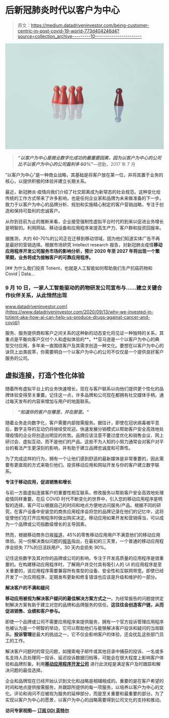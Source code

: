 # 后新冠肺炎时代以客户为中心

> 原文：<https://medium.datadriveninvestor.com/being-customer-centric-in-post-covid-19-world-773d404246d4?source=collection_archive---------10----------------------->

![](img/d1e17daed245e5cc72563ce1f13022b4.png)

> ***“以客户为中心是商业数字化成功的最重要因素，因为以客户为中心的公司比不以客户为中心的公司盈利多 60%”***—德勤，2017 年 7 月

“以客户为中心”是一种商业战略，其基础是将客户放在第一位，并将其置于业务的核心，以提供积极的体验并建立长期关系。

最近，新冠肺炎·疫情向我们介绍了社交距离成为新常态的社会规范。这种变化给传统的工作方式带来了许多影响，也是任何企业家和品牌为未来做准备的下一步。致力于以客户为中心的品牌分析、规划和实施精心制定的客户营销战略，专注于创造和保持可盈利的忠诚客户。

从你到目前为止的推断来看，企业接受强制性虚拟平台时代的到来以促进业务增长是明智的。利用网站、移动设备和应用程序来提高生产力、客户群和投资回报率。

据推测，大约 60-70%的公司正在迁移到移动领域，因为他们知道实体广告不再是最好的营销选择。根据市场研究 Intellect research 报告，对新冠肺炎疫情**移动应用程序开发公司服务市场的影响分析，预计 2020 年至 2027 年将出现一个繁荣期，业务将成为接触客户的可靠应用程序。**

[](https://www.datadriveninvestor.com/2020/09/13/why-we-invested-in-totient-aka-how-ai-can-help-us-produce-drugs-against-cancer-and-covid/) [## 为什么我们投资 Totient，也就是人工智能如何帮助我们生产抗癌药物和 Covid | Data…

### 9 月 10 日，一家人工智能驱动的药物研发公司宣布与……建立关键合作伙伴关系，从此悄然出现

www.datadriveninvestor.com](https://www.datadriveninvestor.com/2020/09/13/why-we-invested-in-totient-aka-how-ai-can-help-us-produce-drugs-against-cancer-and-covid/) 

服务、服务提供商和客户之间关系的这种新的动态变化将见证一种独特的关系，其重点是平衡向客户交付个人和虚拟体验的**。**亚马逊是一个以客户为中心的典型交付应用，多年来一直围绕客户及其需求创造一种文化。要想在以客户为中心的诀窍上出类拔萃，你需要明白一个以客户为中心的公司不仅仅是一个提供良好客户服务的公司。

## **虚拟连接，打造个性化体验**

随着所有虚拟平台上的业务快速增长，现在与客户联系以向他们提供更个性化的品牌体验变得至关重要。记住这一点，许多品牌和公司现在都拥有社交媒体手柄，通过每天发布的内容来增加与用户的地面联系。

> ***“知道你的客户在哪里，并在那里。”***

随着业务走向数字化，客户需要内部按需服务。据估计，即使在冠状病毒被平息后，数字主导的互动仍将继续受欢迎。快速发展分销模式以帮助客户安全高效地处理疫情的企业将创造出明显的优势。品牌应该注意不要过度优化和销售会议、网上研讨会、虚拟互动，而不是他们的产品。这些不为人知的小努力通常会对客户对平台的看法产生更深刻的影响，并有助于建立品牌忠诚度和可靠性。

为了完成这样的行为，拥有一个让他们感到舒适的最新媒体是非常重要的，因此需要有更直观的方式来吸引他们。投资移动应用和网站开发与你的客户建立数字联系。

**专注于移动应用，促进销售和增长**

与前一方面虚拟连接客户的重要性相互联系，修改服务以帮助客户安全高效地处理疫情同样重要。在后 COVID 时代不断变化的世界中，引入您的移动应用程序是明智的选择，客户可以根据自己的时间和地点方便地访问服务/产品。根据不同的研究，在客户设备中安装您的商务应用程序会将您的品牌记录在他们的记忆中，这将促使他们在打开应用程序时做出购买决定。移动应用如果开发和营销得当，可以成为一个品牌或公司指数级增长的主导因素。

然而，根据移动商务日报[报道](http://www.retaildive.com/ex/mobilecommercedaily/more-than-half-of-shoppers-are-dissatisfied-with-mobile-retail-experiences-adobe)，45%的零售移动应用用户不满意他们的移动应用体验。另一份解决类似问题的[报告](http://andrewchen.co/new-data-shows-why-losing-80-of-your-mobile-users-is-normal-and-that-the-best-apps-do-much-better/)指出，在最初的三天里，一个普通的移动应用程序会损失 77%的日活跃用户，30 天内会损失 90%。

记住这些数字及其对你的品牌或公司的影响，专注于开发高质量的应用程序是很重要的。在构建移动应用程序时，了解用户并交付具有吸引人的 UI 的应用程序是至关重要的，该应用程序需要兼容所有类型的设备、安全性和互联网带宽。即使已经开发了一次应用程序，定期发布更新和修复错误也应该是升级和维护的一部分。

**解决客户的不满和疑问**

**移动应用被视为解决客户疑问的最佳解决方案方式之一**。为经常报告的问题提供定制解决方案有助于建立对您的品牌和品牌服务的信任。**这往往会创造客户链，从而促进销售、业绩和客户参与。**

即使一个品牌或公司不需要应用程序来提供服务，拥有一个官方投诉管理应用程序也被认为是一个明智的举动，它可以帮助他们与能够解决客户投诉和疑问的当局联系。**投诉管理**是最大的挑战之一，它不仅会影响客户的体验，还会扰乱这些部门员工的工作。

解决客户问题时的常见问题，如搜索电子邮件或其他目录中捕获的投诉、一名或多名支持人员处理同一投诉、延迟投诉数据归档等，可能会在很大程度上影响客户体验和品牌形象。利用[**移动应用程序开发公司**](https://yatilabs.com) 进行此流程是满足客户及时跟踪和解决问题的最佳选择。

企业和品牌现在已经开始认识到文化和战略是相辅相成的。重要的是在客户希望的时间和地点提供按需服务，并跟踪所提供的每一项服务，以培养以客户为中心的文化。评论和询问不应被视为服务的延伸部分，而是至关重要和最重要的部分。为了实现以客户为中心的愿景，以客户为中心的战略需要得到公司文化的支持和推动。

**访问专家视图—** [**订阅 DDI 英特尔**](https://datadriveninvestor.com/ddi-intel)